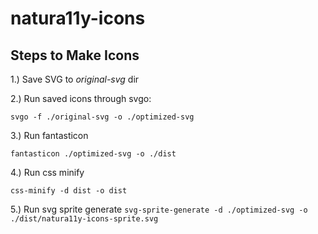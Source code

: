 # natura11y-icons

## Steps to Make Icons

1.) Save SVG to *original-svg* dir

2.) Run saved icons through svgo:

`svgo -f ./original-svg -o ./optimized-svg`

3.) Run fantasticon

`fantasticon ./optimized-svg -o ./dist`

4.) Run css minify

`css-minify -d dist -o dist`

5.) Run svg sprite generate
`svg-sprite-generate -d ./optimized-svg -o ./dist/natura11y-icons-sprite.svg`